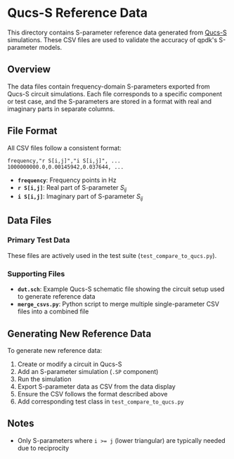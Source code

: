 # Qucs-S Reference Data

This directory contains S-parameter reference data generated from [Qucs-S](https://ra3xdh.github.io/) simulations. These
CSV files are used to validate the accuracy of qpdk's S-parameter models.

## Overview

The data files contain frequency-domain S-parameters exported from Qucs-S circuit simulations. Each file corresponds to
a specific component or test case, and the S-parameters are stored in a format with real and imaginary parts in separate
columns.

## File Format

All CSV files follow a consistent format:

```csv
frequency,"r S[i,j]","i S[i,j]", ...
1000000000.0,0.00145942,0.037644, ...
```

- **`frequency`**: Frequency points in $`\mathrm{Hz}`$
- **`r S[i,j]`**: Real part of S-parameter $`S_{ij}`$
- **`i S[i,j]`**: Imaginary part of S-parameter $`S_{ij}`$

## Data Files

### Primary Test Data

These files are actively used in the test suite (`test_compare_to_qucs.py`).

### Supporting Files

- **`dut.sch`**: Example Qucs-S schematic file showing the circuit setup used to generate reference data
- **`merge_csvs.py`**: Python script to merge multiple single-parameter CSV files into a combined file

## Generating New Reference Data

To generate new reference data:

1. Create or modify a circuit in Qucs-S
1. Add an S-parameter simulation (`.SP` component)
1. Run the simulation
1. Export S-parameter data as CSV from the data display
1. Ensure the CSV follows the format described above
1. Add corresponding test class in `test_compare_to_qucs.py`

## Notes

- Only S-parameters where `i >= j` (lower triangular) are typically needed due to reciprocity
